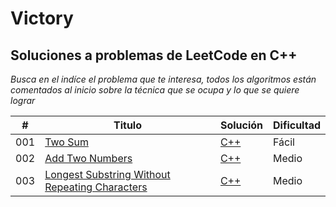 
# Victory

## Soluciones a problemas de LeetCode en C++

_Busca en el indíce el problema que te interesa, todos los algoritmos están comentados al inicio sobre la técnica que se ocupa y lo que se quiere lograr_

| # | Titulo | Solución | Dificultad |
|---| ----- | -------- | ---------- |
|001|[Two Sum](https://leetcode.com/problems/two-sum/) | [C++](https://github.com/Jonas-Lara/dotNET/blob/master/06-LeetCode-CSharp/Algoritmos/01-TwoSums.cs)|Fácil|
|002|[Add Two Numbers](https://leetcode.com/problems/add-two-numbers/) | [C++](https://github.com/Jonas-Lara/dotNET/blob/master/06-LeetCode-CSharp/Algoritmos/02-AddTwoNums.cs)|Medio|
|003|[Longest Substring Without Repeating Characters](https://leetcode.com/problems/longest-substring-without-repeating-characters/) | [C++](https://github.com/Jonas-Lara/dotNET/blob/master/06-LeetCode-CSharp/Algoritmos/03-LongestSubstringWithoutRepeatingCharacters.cs)|Medio|

